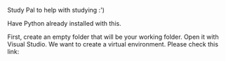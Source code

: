 Study Pal to help with studying :')

Have Python already installed with this.

First, create an empty folder that will be your working folder. Open it with Visual Studio.
We want to create a virtual environment. Please check this link:


